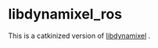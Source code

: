 # libdynamixel_ros

This is a catkinized version of [libdynamixel](https://github.com/resibots/libdynamixel) .
